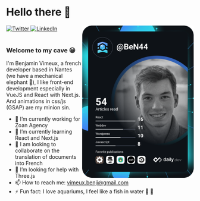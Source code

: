 # Hello there 👋

<div align="left">
  <a href="https://twitter.com/BenjaminVimeux" target="_blank">
    <img
      src="https://img.shields.io/twitter/follow/BenjaminVimeux?label=Twitter&logo=twitter&style=flat-square&color=1da1f2&logoColor=ffffff"
      alt="Twitter"
    />
  </a>
  <a href="https://github.com/Vimeux" target="_blank">
    <img
      src="https://img.shields.io/static/v1?logo=linkedin&style=flat-square&color=0072b1&label=LinkedIn&message=%E2%98%86"
      alt="LinkedIn"
    />
  </a>

  <a href="https://app.daily.dev/DailyDevTips">
    <img src="https://github.com/Vimeux/Vimeux/blob/main/devcard.svg" 
         width="300" 
         align="right"
         alt="Benjamin Vimeux's Dev Card"
    />
  </a>
</div>

<br />

### Welcome to my cave 😁

I'm Benjamin Vimeux, a french developer based in Nantes (we have a mechanical elephant 🐘), I like front-end development especially in VueJS and React with Next.js. 
And animations in css/js (GSAP) are my minion sin.

- 🔭 I’m currently working for Zoan Agency
- 🌱 I’m currently learning React and Next.js
- 👯 I am looking to collaborate on the translation of documents into French
- 🤔 I’m looking for help with Three.js
- 📫 How to reach me: vimeux.benji@gmail.com
- ⚡ Fun fact: I love aquariums, I feel like a fish in water 🐡 🤩
